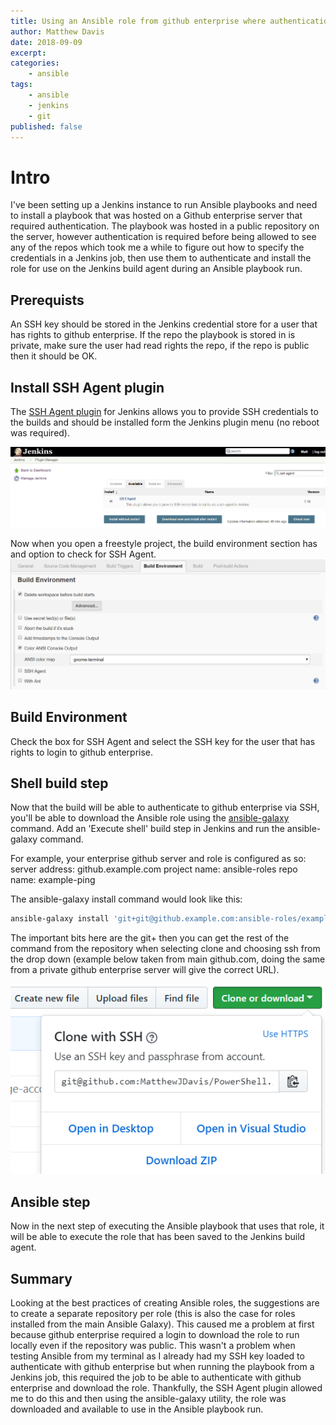 ```yaml
---
title: Using an Ansible role from github enterprise where authentication is required in a Jenkins job 
author: Matthew Davis
date: 2018-09-09
excerpt: 
categories: 
    - ansible
tags:
    - ansible
    - jenkins
    - git
published: false
---
```


# Intro

I've been setting up a Jenkins instance to run Ansible playbooks and need to install a playbook that was hosted on a Github enterprise server that required authentication. 
The playbook was hosted in a public repository on the server, however authentication is required before being allowed to see any of the repos which took me a while to figure out how to specify the credentials in a Jenkins job, then use them to authenticate and install the role for use on the Jenkins build agent during an Ansible playbook run.

## Prerequists

An SSH key should be stored in the Jenkins credential store for a user that has rights to github enterprise. If the repo the playbook is stored in is private, make sure the user had read rights the repo, if the repo is public then it should be OK.

## Install SSH Agent plugin

The [SSH Agent plugin] for Jenkins allows you to provide SSH credentials to the builds and should be installed form the Jenkins plugin menu (no reboot was required).

![Plugin menu for jenkins, search for ssh agent](/images/jenkins-github-enterprise/ssh-agent-plugin.png)

Now when you open a freestyle project, the build environment section has and option to check for SSH Agent.
![Plugin menu for jenkins, search for ssh agent](/images/jenkins-github-enterprise/build-env-ssh.png)

## Build Environment

Check the box for SSH Agent and select the SSH key for the user that has rights to login to github enterprise.

## Shell build step

Now that the build will be able to authenticate to github enterprise via SSH, you'll be able to download the Ansible role using the [ansible-galaxy] command.
Add an 'Execute shell' build step in Jenkins and run the ansible-galaxy command.

For example, your enterprise github server and role is configured as so:
server address: github.example.com
project name: ansible-roles
repo name: example-ping

The ansible-galaxy install command would look like this:

```bash
ansible-galaxy install 'git+git@github.example.com:ansible-roles/example-ping.git'
```

The important bits here are the git+ then you can get the rest of the command from the repository when selecting clone and choosing ssh from the drop down (example below taken from main github.com, doing the same from a private github enterprise server will give the correct URL).

![Get SSH url from github repo](/images/jenkins-github-enterprise/ssh-url.png)

## Ansible step

Now in the next step of executing the Ansible playbook that uses that role, it will be able to execute the role that has been saved to the Jenkins build agent.

## Summary

Looking at the best practices of creating Ansible roles, the suggestions are to create a separate repository per role (this is also the case for roles installed from the main Ansible Galaxy). This caused me a problem at first because github enterprise required a login to download the role to run locally even if the repository was public. This wasn't a problem when testing Ansible from my terminal as I already had my SSH key loaded to authenticate with github enterprise but when running the playbook from a Jenkins job, this required the job to be able to authenticate with github enterprise and download the role.
Thankfully, the SSH Agent plugin allowed me to do this and then using the ansible-galaxy utility, the role was downloaded and available to use in the Ansible playbook run.

[SSH Agent plugin]: https://wiki.jenkins.io/display/JENKINS/SSH+Agent+Plugin
[ansible-galaxy]: https://galaxy.ansible.com/docs/using/installing.html